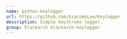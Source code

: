 ```yaml
---
name: python-keylogger
url: https://github.com/GiacomoLaw/Keylogger
description: Simple keystroke logger.
group: blackarch blackarch-keylogger
---
```

